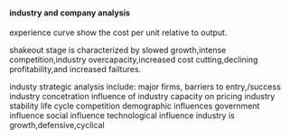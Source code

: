 #### industry and company analysis

experience curve show the cost per unit relative to output.

shakeout stage is characterized by slowed growth,intense competition,industry overcapacity,increased cost cutting,declining profitability,and increased failtures.

industy strategic analysis include:
	major firms,
	barriers to entry,/success
	industry concetration
	influence of industry capacity on pricing
	industry stability
	life cycle
	competition
	demographic influences
	government influence
	social influence
	technological influence
	industry is growth,defensive,cyclical

	




